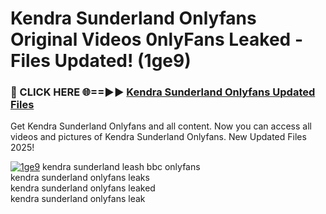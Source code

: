 # Kendra Sunderland Onlyfans Original Videos 0nlyFans Leaked - Files Updated! (1ge9)

<h3>🔴 CLICK HERE 🌐==►► <a href="https://tinyurl.com/2jnfzry5" rel="nofollow">Kendra Sunderland Onlyfans Updated Files</a></h3>

Get Kendra Sunderland Onlyfans and all content. Now you can access all videos and pictures of Kendra Sunderland Onlyfans. New Updated Files 2025!

[![1ge9](https://i.imgur.com/GyGTBgg.gif)](https://tinyurl.com/2jnfzry5)
kendra sunderland leash bbc onlyfans<br>
kendra sunderland onlyfans leaks<br>
kendra sunderland onlyfans leaked<br>
kendra sunderland onlyfans leak